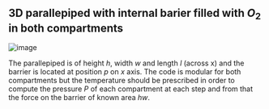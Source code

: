 ## 3D parallepiped with internal barier filled with $O_2$ in both compartments

![image](https://github.com/cfilelispapadopoulos/Tiny-Examples-of-Computational-Physics/assets/137081674/55796589-9deb-4fa2-9697-0c54fce49bee)

The parallepiped is of height $h$, width $w$ and length $l$ (across x) and the barrier is located at position $p$ on $x$ axis. The code is modular for both compartments but the temperature should be prescribed in order to compute the pressure $P$ of each compartment at each step and from that the force on the barrier of known area $h w$.
